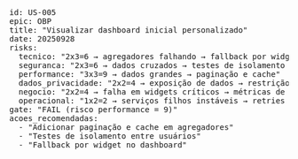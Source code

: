 <pre>
id: US-005
epic: OBP
title: "Visualizar dashboard inicial personalizado"
date: 20250928
risks:
  tecnico: "2x3=6 → agregadores falhando → fallback por widget"
  seguranca: "2x3=6 → dados cruzados → testes de isolamento de sessão"
  performance: "3x3=9 → dados grandes → paginação e cache"
  dados_privacidade: "2x2=4 → exposição de dados → restrição de escopos"
  negocio: "2x2=4 → falha em widgets críticos → métricas de uso"
  operacional: "1x2=2 → serviços filhos instáveis → retries seletivos"
gate: "FAIL (risco performance = 9)"
acoes_recomendadas:
  - "Adicionar paginação e cache em agregadores"
  - "Testes de isolamento entre usuários"
  - "Fallback por widget no dashboard"
</pre>
